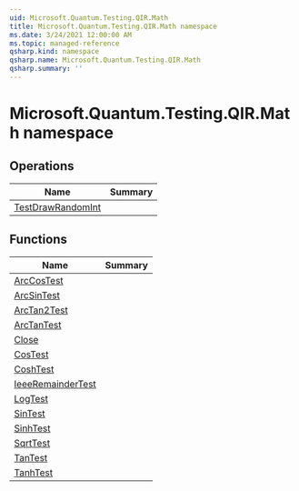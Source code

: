 ```yaml
---
uid: Microsoft.Quantum.Testing.QIR.Math
title: Microsoft.Quantum.Testing.QIR.Math namespace
ms.date: 3/24/2021 12:00:00 AM
ms.topic: managed-reference
qsharp.kind: namespace
qsharp.name: Microsoft.Quantum.Testing.QIR.Math
qsharp.summary: ''
---
```


# Microsoft.Quantum.Testing.QIR.Math namespace




<!-- summaries -->

## Operations

| Name | Summary |
|------|---------|
|[TestDrawRandomInt](xref:Microsoft.Quantum.Testing.QIR.Math.TestDrawRandomInt) |

## Functions

| Name | Summary |
|------|---------|
|[ArcCosTest](xref:Microsoft.Quantum.Testing.QIR.Math.ArcCosTest) |
|[ArcSinTest](xref:Microsoft.Quantum.Testing.QIR.Math.ArcSinTest) |
|[ArcTan2Test](xref:Microsoft.Quantum.Testing.QIR.Math.ArcTan2Test) |
|[ArcTanTest](xref:Microsoft.Quantum.Testing.QIR.Math.ArcTanTest) |
|[Close](xref:Microsoft.Quantum.Testing.QIR.Math.Close) |
|[CosTest](xref:Microsoft.Quantum.Testing.QIR.Math.CosTest) |
|[CoshTest](xref:Microsoft.Quantum.Testing.QIR.Math.CoshTest) |
|[IeeeRemainderTest](xref:Microsoft.Quantum.Testing.QIR.Math.IeeeRemainderTest) |
|[LogTest](xref:Microsoft.Quantum.Testing.QIR.Math.LogTest) |
|[SinTest](xref:Microsoft.Quantum.Testing.QIR.Math.SinTest) |
|[SinhTest](xref:Microsoft.Quantum.Testing.QIR.Math.SinhTest) |
|[SqrtTest](xref:Microsoft.Quantum.Testing.QIR.Math.SqrtTest) |
|[TanTest](xref:Microsoft.Quantum.Testing.QIR.Math.TanTest) |
|[TanhTest](xref:Microsoft.Quantum.Testing.QIR.Math.TanhTest) |

<!-- /summaries -->
